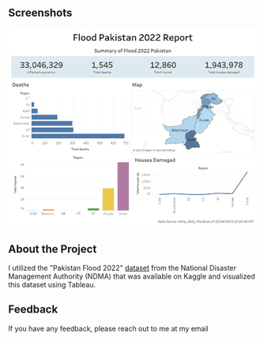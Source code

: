 ## Screenshots

![App Screenshot](https://github.com/hammad-ali-shah/Visualisation/blob/main/Tableau/Pakistan%20Flood%202022%20Dashboard/Pakistan%20Flood%202022%20Dashboard.png?raw=true)


## About the Project

I utilized the "Pakistan Flood 2022" [dataset](https://www.kaggle.com/datasets/revolutionarybukhari/floods-in-pakistan-2022-latest-ndma-dataset) from the National Disaster Management Authority (NDMA) that was available on Kaggle and visualized this dataset using Tableau.


## Feedback

If you have any feedback, please reach out to me at my email
